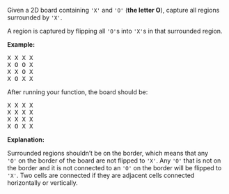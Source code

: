 <div><p>Given a 2D board containing <code>'X'</code> and <code>'O'</code> (<strong>the letter O</strong>), capture all regions surrounded by <code>'X'</code>.</p>

<p>A region is captured by flipping all <code>'O'</code>s into <code>'X'</code>s in that surrounded region.</p>

<p><strong>Example:</strong></p>

<pre>X X X X
X O O X
X X O X
X O X X
</pre>

<p>After running your function, the board should be:</p>

<pre>X X X X
X X X X
X X X X
X O X X
</pre>

<p><strong>Explanation:</strong></p>

<p>Surrounded regions shouldn’t be on the border, which means that any <code>'O'</code>&nbsp;on the border of the board are not flipped to <code>'X'</code>. Any <code>'O'</code>&nbsp;that is not on the border and it is not connected to an <code>'O'</code>&nbsp;on the border will be flipped to <code>'X'</code>. Two cells are connected if they are adjacent cells connected horizontally or vertically.</p>
</div>